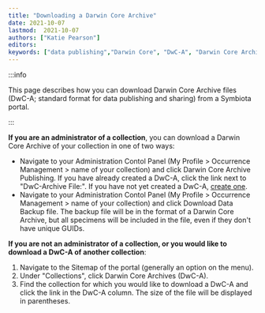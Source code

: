 ```yaml
---
title: "Downloading a Darwin Core Archive"
date: 2021-10-07
lastmod:  2021-10-07
authors: ["Katie Pearson"]
editors: 
keywords: ["data publishing","Darwin Core", "DwC-A", "Darwin Core Archive"]
---
```


:::info

This page describes how you can download Darwin Core Archive files (DwC-A; standard format for data publishing and sharing) from a Symbiota portal.

:::

**If you are an administrator of a collection**, you can download a Darwin Core Archive of your collection in one of two ways:
* Navigate to your Administration Contol Panel (My Profile > Occurrence Management > name of your collection) and click Darwin Core Archive Publishing. If you have already created a DwC-A, click the link next to "DwC-Archive File:". If you have not yet created a DwC-A, [create one](/docs/Collection_Manager_Guide/Data_Publishing/creating_dwca).
* Navigate to your Administration Contol Panel (My Profile > Occurrence Management > name of your collection) and click Download Data Backup file. The backup file will be in the format of a Darwin Core Archive, but all specimens will be included in the file, even if they don't have unique GUIDs.

**If you are not an administrator of a collection, or you would like to download a DwC-A of another collection**:
1. Navigate to the Sitemap of the portal (generally an option on the menu).
2. Under "Collections", click Darwin Core Archives (DwC-A).
3. Find the collection for which you would like to download a DwC-A and click the link in the DwC-A column. The size of the file will be displayed in parentheses.
